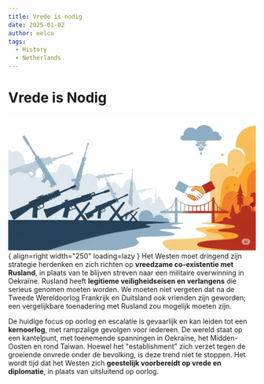 ```yaml
---
title: Vrede is nodig
date: 2025-01-02
author: eelco
tags:
  - History
  - Netherlands
---
```


# Vrede is Nodig
![A descriptive image](../../assets/2025-01-02-Vrede-is-nodig.png){ align=right width="250" loading=lazy }
Het Westen moet dringend zijn strategie herdenken en zich richten op **vreedzame co-existentie met Rusland**, in plaats van te blijven streven naar een militaire overwinning in Oekraïne. Rusland heeft **legitieme veiligheidseisen en verlangens** die serieus genomen moeten worden. We moeten niet vergeten dat na de Tweede Wereldoorlog Frankrijk en Duitsland ook vrienden zijn geworden; een vergelijkbare toenadering met Rusland zou mogelijk moeten zijn.

De huidige focus op oorlog en escalatie is gevaarlijk en kan leiden tot een **kernoorlog**, met rampzalige gevolgen voor iedereen. De wereld staat op een kantelpunt, met toenemende spanningen in Oekraïne, het Midden-Oosten en rond Taiwan. Hoewel het "establishment" zich verzet tegen de groeiende onvrede onder de bevolking, is deze trend niet te stoppen. Het wordt tijd dat het Westen zich **geestelijk voorbereidt op vrede en diplomatie**, in plaats van uitsluitend op oorlog.

